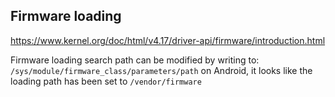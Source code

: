 
## Firmware loading

https://www.kernel.org/doc/html/v4.17/driver-api/firmware/introduction.html


Firmware loading search path can be modified by writing to:
`/sys/module/firmware_class/parameters/path` on Android, it looks like the loading path has been set to `/vendor/firmware`